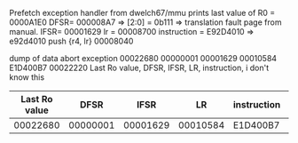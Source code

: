 Prefetch exception handler from dwelch67/mmu prints
last value of R0 = 0000A1E0
DFSR= 000008A7 => [2:0] = 0b111 => translation fault page from manual.
IFSR= 00001629
lr = 00008700
instruction = E92D4010 => e92d4010 push {r4, lr}
00008040

dump of data abort exception
00022680 00000001 00001629 00010584 E1D400B7 00022220
Last Ro value, DFSR, IFSR, LR, instruction, i don't know this

| Last Ro value 	| DFSR     	| IFSR     	| LR       	| instruction 	| Unkwown  	|
|---------------	|----------	|----------	|----------	|-------------	|----------	|
| 00022680      	| 00000001 	| 00001629 	| 00010584 	| E1D400B7    	| 00022220 	|
